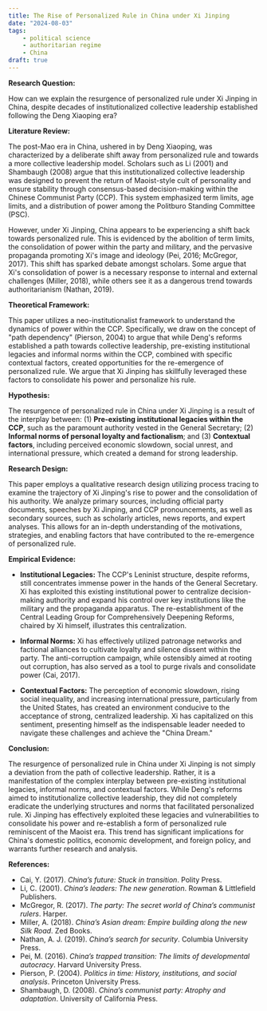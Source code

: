 ```yaml
---
title: The Rise of Personalized Rule in China under Xi Jinping
date: "2024-08-03"
tags: 
    - political science
    - authoritarian regime
    - China
draft: true
---
```



**Research Question:** 

How can we explain the resurgence of personalized rule under Xi Jinping in China, despite decades of institutionalized collective leadership established following the Deng Xiaoping era?

**Literature Review:**

The post-Mao era in China, ushered in by Deng Xiaoping, was characterized by a deliberate shift away from personalized rule and towards a more collective leadership model.  Scholars such as Li (2001) and Shambaugh (2008) argue that this institutionalized collective leadership was designed to prevent the return of Maoist-style cult of personality and ensure stability through consensus-based decision-making within the Chinese Communist Party (CCP). This system emphasized term limits, age limits, and a distribution of power among the Politburo Standing Committee (PSC).

However, under Xi Jinping, China appears to be experiencing a shift back towards personalized rule.  This is evidenced by the abolition of term limits, the consolidation of power within the party and military, and the pervasive propaganda promoting Xi's image and ideology (Pei, 2016; McGregor, 2017).  This shift has sparked debate amongst scholars.  Some argue that Xi's consolidation of power is a necessary response to internal and external challenges (Miller, 2018), while others see it as a dangerous trend towards authoritarianism (Nathan, 2019).

**Theoretical Framework:**

This paper utilizes a neo-institutionalist framework to understand the dynamics of power within the CCP.  Specifically, we draw on the concept of "path dependency" (Pierson, 2004) to argue that while Deng's reforms established a path towards collective leadership, pre-existing institutional legacies and informal norms within the CCP, combined with specific contextual factors, created opportunities for the re-emergence of personalized rule.  We argue that Xi Jinping has skillfully leveraged these factors to consolidate his power and personalize his rule.

**Hypothesis:**

The resurgence of personalized rule in China under Xi Jinping is a result of the interplay between: (1) **Pre-existing institutional legacies within the CCP**, such as the paramount authority vested in the General Secretary; (2) **Informal norms of personal loyalty and factionalism**; and (3) **Contextual factors**, including perceived economic slowdown, social unrest, and international pressure, which created a demand for strong leadership.

**Research Design:**

This paper employs a qualitative research design utilizing process tracing to examine the trajectory of Xi Jinping's rise to power and the consolidation of his authority.  We analyze primary sources, including official party documents, speeches by Xi Jinping, and CCP pronouncements, as well as secondary sources, such as scholarly articles, news reports, and expert analyses.  This allows for an in-depth understanding of the motivations, strategies, and enabling factors that have contributed to the re-emergence of personalized rule.

**Empirical Evidence:**

* **Institutional Legacies:** The CCP's Leninist structure, despite reforms, still concentrates immense power in the hands of the General Secretary.  Xi has exploited this existing institutional power to centralize decision-making authority and expand his control over key institutions like the military and the propaganda apparatus.  The re-establishment of the Central Leading Group for Comprehensively Deepening Reforms, chaired by Xi himself, illustrates this centralization.

* **Informal Norms:**  Xi has effectively utilized patronage networks and factional alliances to cultivate loyalty and silence dissent within the party.  The anti-corruption campaign, while ostensibly aimed at rooting out corruption, has also served as a tool to purge rivals and consolidate power (Cai, 2017).

* **Contextual Factors:**  The perception of economic slowdown, rising social inequality, and increasing international pressure, particularly from the United States, has created an environment conducive to the acceptance of strong, centralized leadership.  Xi has capitalized on this sentiment, presenting himself as the indispensable leader needed to navigate these challenges and achieve the "China Dream."

**Conclusion:**

The resurgence of personalized rule in China under Xi Jinping is not simply a deviation from the path of collective leadership.  Rather, it is a manifestation of the complex interplay between pre-existing institutional legacies, informal norms, and contextual factors.  While Deng's reforms aimed to institutionalize collective leadership, they did not completely eradicate the underlying structures and norms that facilitated personalized rule.  Xi Jinping has effectively exploited these legacies and vulnerabilities to consolidate his power and re-establish a form of personalized rule reminiscent of the Maoist era.  This trend has significant implications for China's domestic politics, economic development, and foreign policy, and warrants further research and analysis.

**References:**

* Cai, Y. (2017). _China’s future: Stuck in transition_. Polity Press.
* Li, C. (2001). _China’s leaders: The new generation_. Rowman & Littlefield Publishers.
* McGregor, R. (2017). _The party: The secret world of China’s communist rulers_. Harper.
* Miller, A. (2018). _China’s Asian dream: Empire building along the new Silk Road_. Zed Books.
* Nathan, A. J. (2019). _China’s search for security_. Columbia University Press.
* Pei, M. (2016). _China’s trapped transition: The limits of developmental autocracy_. Harvard University Press.
* Pierson, P. (2004). _Politics in time: History, institutions, and social analysis_. Princeton University Press.
* Shambaugh, D. (2008). _China’s communist party: Atrophy and adaptation_. University of California Press.


